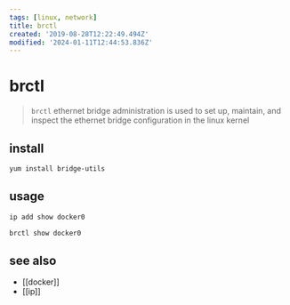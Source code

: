 ```yaml
---
tags: [linux, network]
title: brctl
created: '2019-08-28T12:22:49.494Z'
modified: '2024-01-11T12:44:53.836Z'
---
```


# brctl

> `brctl` ethernet bridge administration is used to set up, maintain, and inspect the ethernet bridge configuration in the linux kernel

## install 

```sh
yum install bridge-utils
```

## usage

```sh
ip add show docker0

brctl show docker0
```

## see also

- [[docker]]
- [[ip]]

